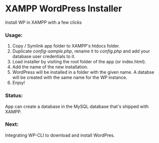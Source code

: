 # XAMPP WordPress Installer

Install WP in XAMPP with a few clicks

### Usage:

1. Copy / Symlink app folder to XAMPP's htdocs folder.
2. Duplicate _config-sample.php_, rename it to _config.php_ and add your database user credentials to it.
3. Load installer by visiting the root folder of the app (or index.html).
4. Add the name of the new installation.
5. WordPress will be installed in a folder with the given name. A databse will be created with the same name for the WP instance.
6. Enjoy!

### Status:

App can create a database in the MySQL database that's shipped with XAMPP.

### Next:

Integrating WP-CLI to download and install WordPres.
